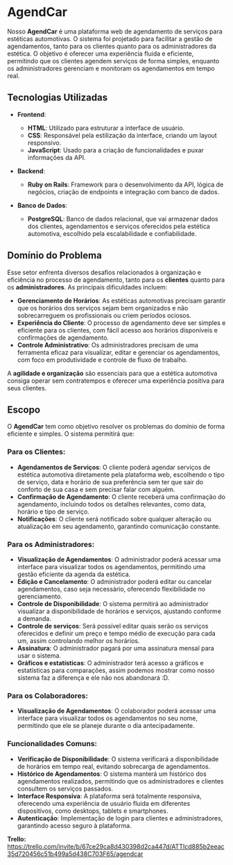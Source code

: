 # AgendCar

Nosso **AgendCar** é uma plataforma web de agendamento de serviços para estéticas automotivas. O sistema foi projetado para facilitar a gestão de agendamentos, tanto para os clientes quanto para os administradores da estética. O objetivo é oferecer uma experiência fluida e eficiente, permitindo que os clientes agendem serviços de forma simples, enquanto os administradores gerenciam e monitoram os agendamentos em tempo real.

## Tecnologias Utilizadas

- **Frontend**:
  - **HTML**: Utilizado para estruturar a interface de usuário.
  - **CSS**: Responsável pela estilização da interface, criando um layout responsivo.
  - **JavaScript**: Usado para a criação de funcionalidades e puxar informações da API.

- **Backend**:
  - **Ruby on Rails**: Framework para o desenvolvimento da API, lógica de negócios, criação de endpoints e integração com banco de dados.
  
- **Banco de Dados**:
  - **PostgreSQL**: Banco de dados relacional, que vai armazenar dados dos clientes, agendamentos e serviços oferecidos pela estética automotiva, escolhido pela escalabilidade e confiabilidade.

## Domínio do Problema

Esse setor enfrenta diversos desafios relacionados à organização e eficiência no processo de agendamento, tanto para os **clientes** quanto para os **administradores**. As principais dificuldades incluem:

- **Gerenciamento de Horários**: As estéticas automotivas precisam garantir que os horários dos serviços sejam bem organizados e não sobrecarreguem os profissionais ou criem períodos ociosos.
- **Experiência do Cliente**: O processo de agendamento deve ser simples e eficiente para os clientes, com fácil acesso aos horários disponíveis e confirmações de agendamento.
- **Controle Administrativo**: Os administradores precisam de uma ferramenta eficaz para visualizar, editar e gerenciar os agendamentos, com foco em produtividade e controle de fluxo de trabalho.

A **agilidade e organização** são essenciais para que a estética automotiva consiga operar sem contratempos e oferecer uma experiência positiva para seus clientes.

## Escopo

O **AgendCar** tem como objetivo resolver os problemas do domínio de forma eficiente e simples. O sistema permitirá que:

### Para os **Clientes**:
- **Agendamentos de Serviços**: O cliente poderá agendar serviços de estética automotiva diretamente pela plataforma web, escolhendo o tipo de serviço, data e horário de sua preferência sem ter que sair do conforto de sua casa e sem precisar falar com alguém.
- **Confirmação de Agendamento**: O cliente receberá uma confirmação do agendamento, incluindo todos os detalhes relevantes, como data, horário e tipo de serviço.
- **Notificações**: O cliente será notificado sobre qualquer alteração ou atualização em seu agendamento, garantindo comunicação constante.

### Para os **Administradores**:
- **Visualização de Agendamentos**: O administrador poderá acessar uma interface para visualizar todos os agendamentos, permitindo uma gestão eficiente da agenda da estética.
- **Edição e Cancelamento**: O administrador poderá editar ou cancelar agendamentos, caso seja necessário, oferecendo flexibilidade no gerenciamento.
- **Controle de Disponibilidade**: O sistema permitirá ao administrador visualizar a disponibilidade de horários e serviços, ajustando conforme a demanda.
- **Controle de serviços**: Será possível editar quais serão os serviços oferecidos e definir um preço e tempo médio de execução para cada um, assim controlando melhor os horários. 
- **Assinatura**: O administrador pagará por uma assinatura mensal para usar o sistema.
- **Gráficos e estatísticas**: O administrador terá acesso a gráficos e estatísticas para comparações, assim podemos mostrar como nosso sistema faz a diferença e ele não nos abandonará :D. 

### Para os **Colaboradores**:
- **Visualização de Agendamentos**: O colaborador poderá acessar uma interface para visualizar todos os agendamentos no seu nome, permitindo que ele se planeje durante o dia antecipadamente.

### Funcionalidades Comuns:
- **Verificação de Disponibilidade**: O sistema verificará a disponibilidade de horários em tempo real, evitando sobrecarga de agendamentos.
- **Histórico de Agendamentos**: O sistema manterá um histórico dos agendamentos realizados, permitindo que os administradores e clientes consultem os serviços passados.
- **Interface Responsiva**: A plataforma será totalmente responsiva, oferecendo uma experiência de usuário fluida em diferentes dispositivos, como desktops, tablets e smartphones.
- **Autenticação**: Implementação de login para clientes e administradores, garantindo acesso seguro à plataforma.

**Trello:** https://trello.com/invite/b/67ce29ca8d430398d2ca447d/ATTIcd885b2eeac35d720456c51b499a5d438C703F65/agendcar
